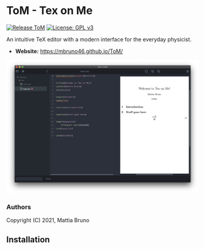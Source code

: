 # ToM - Tex on Me

[![Release ToM](https://github.com/mbruno46/ToM/actions/workflows/release.yml/badge.svg?branch=main)](https://github.com/mbruno46/ToM/actions/workflows/release.yml)
[![License: GPL v3](https://img.shields.io/badge/License-GPLv3-blue.svg)](https://www.gnu.org/licenses/gpl-3.0)

An intuitive TeX editor with a modern interface for the everyday physicist.

- **Website:** https://mbruno46.github.io/ToM/

[![Screenshots](./doc/screenshot1.png)](./src)

### Authors

Copyright (C) 2021, Mattia Bruno

## Installation
